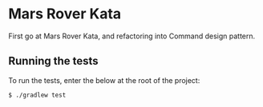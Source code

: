 # Mars Rover Kata
First go at Mars Rover Kata, and refactoring into Command design pattern.

## Running the tests
To run the tests, enter the below at the root of the project:

    $ ./gradlew test